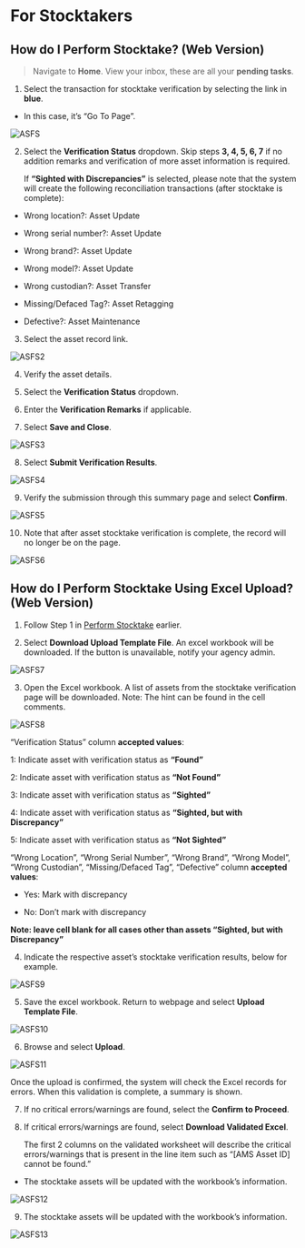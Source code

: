 # For Stocktakers

## How do I Perform Stocktake? (Web Version)

> Navigate to **Home**. View your inbox, these are all your **pending tasks**.

1. Select the transaction for stocktake verification by selecting the link in **blue**.

- In this case, it’s “Go To Page”.

![](images/ASFS.png "ASFS")

2. Select the **Verification Status** dropdown.
Skip steps **3, 4, 5, 6, 7** if no addition remarks and verification of more asset information is required.

    If **“Sighted with Discrepancies”** is selected, please note that the system will create the following reconciliation transactions (after stocktake is complete):

- Wrong location?: Asset Update

- Wrong serial number?: Asset Update

- Wrong brand?: Asset Update

- Wrong model?: Asset Update

- Wrong custodian?: Asset Transfer

- Missing/Defaced Tag?: Asset Retagging

- Defective?: Asset Maintenance

3. Select the asset record link.

![](images/ASFS2.png "ASFS2")

4. Verify the asset details.

5. Select the **Verification Status** dropdown.

6. Enter the **Verification Remarks** if applicable.

7. Select **Save and Close**.

![](images/ASFS3.png "ASFS3")

8. Select **Submit Verification Results**.

![](images/ASFS4.png "ASFS4")

9. Verify the submission through this summary page and select **Confirm**.

![](images/ASFS5.png "ASFS5")

10. Note that after asset stocktake verification is complete, the record will no longer be on the page.

![](images/ASFS6.png "ASFS6")


## How do I Perform Stocktake Using Excel Upload? (Web Version)

1. Follow Step 1 in [Perform Stocktake](ASForStocktakers) earlier.

2. Select **Download Upload Template File**. 
An excel workbook will be downloaded.
If the button is unavailable, notify your agency admin.

![](images/ASFS7.png "ASFS7")

3. Open the Excel workbook. 
A list of assets from the stocktake verification page will be downloaded. 
Note: The hint can be found in the cell comments.

![](images/ASFS8.png "ASFS8")

“Verification Status” column **accepted values**:

1: Indicate asset with verification status as **“Found”**

2: Indicate asset with verification status as **“Not Found”**

3: Indicate asset with verification status as **“Sighted”**

4: Indicate asset with verification status as **“Sighted, but with Discrepancy”**

5: Indicate asset with verification status as **“Not Sighted”**


“Wrong Location”, “Wrong Serial Number”, “Wrong Brand”, “Wrong Model”, “Wrong Custodian”, “Missing/Defaced Tag”, “Defective” column **accepted values**:

- Yes: Mark with discrepancy

- No: Don’t mark with discrepancy

**Note: leave cell blank for all cases other than assets “Sighted, but with Discrepancy”**

4. Indicate the respective asset’s stocktake verification results, below for example.

![](images/ASFS9.png "ASFS9")

5. Save the excel workbook. Return to webpage and select **Upload Template File**.

![](images/ASFS10.png "ASFS10")

6. Browse and select **Upload**.

![](images/ASFS11.png "ASFS11")

Once the upload is confirmed, the system will check the Excel records for errors. 
When this validation is complete, a summary is shown.

7. If no critical errors/warnings are found, select the **Confirm to Proceed**.

8. If critical errors/warnings are found, select **Download Validated Excel**.

    The first 2 columns on the validated worksheet will describe the critical errors/warnings that is present in the line item such as “[AMS Asset ID] cannot be found.”

- The stocktake assets will be updated with the workbook’s information.

![](images/ASFS12.png "ASFS12")

9. The stocktake assets will be updated with the workbook’s information.

![](images/ASFS13.png "ASFS13")